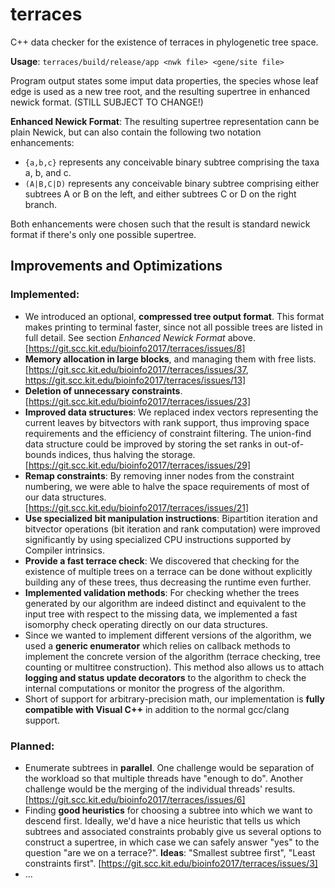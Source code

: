 # terraces
C++ data checker for the existence of terraces in phylogenetic tree space.

**Usage**: `terraces/build/release/app <nwk file> <gene/site file>`

Program output states some imput data properties, the species whose leaf edge is used as a new tree root, and the resulting supertree in enhanced newick format. (STILL SUBJECT TO CHANGE!)

**Enhanced Newick Format**: The resulting supertree representation cann be plain Newick, but can also contain the following two notation enhancements:
- `{a,b,c}` represents any conceivable binary subtree comprising the taxa a, b, and c.
- `(A|B,C|D)` represents any conceivable binary subtree comprising either subtrees A or B on the left, and either subtrees C or D on the right branch.

Both enhancements were chosen such that the result is standard newick format if there's only one possible supertree.

## Improvements and Optimizations

### Implemented:

- We introduced an optional, **compressed tree output format**. This format makes printing to terminal faster, since not all possible trees are listed in full detail. See section *Enhanced Newick Format* above. [https://git.scc.kit.edu/bioinfo2017/terraces/issues/8]
- **Memory allocation in large blocks**, and managing them with free lists. [https://git.scc.kit.edu/bioinfo2017/terraces/issues/37, https://git.scc.kit.edu/bioinfo2017/terraces/issues/13]
- **Deletion of unnecessary constraints**. [https://git.scc.kit.edu/bioinfo2017/terraces/issues/23]
- **Improved data structures**: We replaced index vectors representing the current leaves by bitvectors with rank support, thus improving space requirements and the efficiency of constraint filtering. The union-find data structure could be improved by storing the set ranks in out-of-bounds indices, thus halving the storage. [https://git.scc.kit.edu/bioinfo2017/terraces/issues/29]
- **Remap constraints**: By removing inner nodes from the constraint numbering, we were able to halve the space requirements of most of our data structures. [https://git.scc.kit.edu/bioinfo2017/terraces/issues/21]
- **Use specialized bit manipulation instructions**: Bipartition iteration and bitvector operations (bit iteration and rank computation) were improved significantly by using specialized CPU instructions supported by Compiler intrinsics.
- **Provide a fast terrace check**: We discovered that checking for the existence of multiple trees on a terrace can be done without explicitly building any of these trees, thus decreasing the runtime even further.
- **Implemented validation methods**: For checking whether the trees generated by our algorithm are indeed distinct and equivalent to the input tree with respect to the missing data, we implemented a fast isomorphy check operating directly on our data structures.
- Since we wanted to implement different versions of the algorithm, we used a **generic enumerator** which relies on callback methods to implement the concrete version of the algorithm (terrace checking, tree counting or multitree construction). This method also allows us to attach **logging and status update decorators** to the algorithm to check the internal computations or monitor the progress of the algorithm.
- Short of support for arbitrary-precision math, our implementation is **fully compatible with Visual C++** in addition to the normal gcc/clang support.

### Planned:

- Enumerate subtrees in **parallel**. One challenge would be separation of the workload so that multiple threads have "enough to do". Another challenge would be the merging of the individual threads' results. [https://git.scc.kit.edu/bioinfo2017/terraces/issues/6]
- Finding **good heuristics** for choosing a subtree into which we want to descend first. Ideally, we'd have a nice heuristic that tells us which subtrees and associated constraints probably give us several options to construct a supertree, in which case we can safely answer "yes" to the question "are we on a terrace?". **Ideas**: "Smallest subtree first", "Least constraints first". [https://git.scc.kit.edu/bioinfo2017/terraces/issues/3]
- ...
